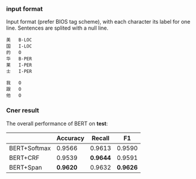 
### input format

Input format (prefer BIOS tag scheme), with each character its label for one line. Sentences are splited with a null line.

```text
美	B-LOC
国	I-LOC
的	O
华	B-PER
莱	I-PER
士	I-PER

我	O
跟	O
他	O
```

### Cner result

The overall performance of BERT on **test**:

|              | Accuracy  | Recall    | F1  |
| ------------ | ------------------ | ------------------ | ------------------ |
| BERT+Softmax | 0.9566     | 0.9613     | 0.9590     |
| BERT+CRF     | 0.9539     | **0.9644** | 0.9591     |
| BERT+Span    | **0.9620** | 0.9632     | **0.9626** |
